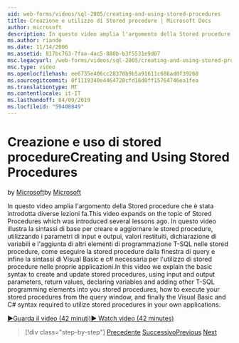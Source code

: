 ```yaml
---
uid: web-forms/videos/sql-2005/creating-and-using-stored-procedures
title: Creazione e utilizzo di Stored procedure | Microsoft Docs
author: microsoft
description: In questo video amplia l'argomento della Stored procedure che è stata introdotta diverse lezioni fa. In questo video illustra la sintassi di base per creare e aggiornare...
ms.author: riande
ms.date: 11/14/2006
ms.assetid: 817bc763-7faa-4ac5-880b-b3f5531e9d07
msc.legacyurl: /web-forms/videos/sql-2005/creating-and-using-stored-procedures
msc.type: video
ms.openlocfilehash: ee6735e406cc28370b9b5a91611c686ad0f39260
ms.sourcegitcommit: 0f1119340e4464720cfd16d0ff15764746ea1fea
ms.translationtype: MT
ms.contentlocale: it-IT
ms.lasthandoff: 04/09/2019
ms.locfileid: "59408849"
---
```

# <a name="creating-and-using-stored-procedures"></a><span data-ttu-id="38cc1-104">Creazione e uso di stored procedure</span><span class="sxs-lookup"><span data-stu-id="38cc1-104">Creating and Using Stored Procedures</span></span>

<span data-ttu-id="38cc1-105">by [Microsoft](https://github.com/microsoft)</span><span class="sxs-lookup"><span data-stu-id="38cc1-105">by [Microsoft](https://github.com/microsoft)</span></span>

<span data-ttu-id="38cc1-106">In questo video amplia l'argomento della Stored procedure che è stata introdotta diverse lezioni fa.</span><span class="sxs-lookup"><span data-stu-id="38cc1-106">This video expands on the topic of Stored Procedures which was introduced several lessons ago.</span></span> <span data-ttu-id="38cc1-107">In questo video illustra la sintassi di base per creare e aggiornare le stored procedure, utilizzando i parametri di input e outpui, valori restituiti, dichiarazione di variabili e l'aggiunta di altri elementi di programmazione T-SQL nelle stored procedure, come eseguire la stored procedure dalla finestra di query e infine la sintassi di Visual Basic e c# necessaria per l'utilizzo di stored procedure nelle proprie applicazioni.</span><span class="sxs-lookup"><span data-stu-id="38cc1-107">In this video we explain the basic syntax to create and update stored procedures, using input and output parameters, return values, declaring variables and adding other T-SQL programming elements into you stored procedures, how to execute your stored procedures from the query window, and finally the Visual Basic and C# syntax required to utilize stored procedures in your own applications.</span></span>

[<span data-ttu-id="38cc1-108">&#9654;Guarda il video (42 minuti)</span><span class="sxs-lookup"><span data-stu-id="38cc1-108">&#9654; Watch video (42 minutes)</span></span>](https://channel9.msdn.com/Blogs/ASP-NET-Site-Videos/creating-and-using-stored-procedures)

> [!div class="step-by-step"]
> <span data-ttu-id="38cc1-109">[Precedente](building-and-customizing-reports-in-business-intelligence-development-studio.md)
> [Successivo](enabling-full-text-search-in-your-text-data.md)</span><span class="sxs-lookup"><span data-stu-id="38cc1-109">[Previous](building-and-customizing-reports-in-business-intelligence-development-studio.md)
[Next](enabling-full-text-search-in-your-text-data.md)</span></span>
